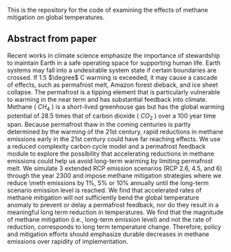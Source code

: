 
This is the repository for the code of examining the effects of methane mitigation on global temperatures. 


## Abstract from paper

Recent works in climate science emphasize the importance of  stewardship to maintain Earth in a safe operating space for supporting human life. Earth systems may fall into a undesirable system state if certain boundaries are crossed. If 1.5 $\degree$ C warming is exceeded, it may cause a cascade of effects, such as permafrost melt, Amazon forest dieback, and ice sheet collapse. The permafrost is a tipping element that is particularly vulnerable to warming in the near term and has substantial feedback into climate. Methane ( $CH_4$ ) is a short-lived greenhouse gas but has the global warming potential of 28.5 times that of carbon dioxide ( $CO_2$ ) over a 100 year time span.  Because permafrost thaw in the coming centuries is partly determined by the warming of the 21st century, rapid reductions in methane emissions early in the 21st century could have far reaching effects. We use a reduced complexity carbon cycle model and a permafrost feedback module to explore the possibility that accelerating reductions in methane emissions could help us avoid long-term warming by limiting permafrost melt.  We simulate 3 extended RCP emission scenarios (RCP 2.6, 4.5, and 6) through the year 2300 and impose methane mitigation strategies where we reduce \meth emissions by 1\%, 5\% or 10\% annually until the long-term scenario emission level is reached. We find that accelerated rates of methane mitigation will not sufficiently bend the global temperature anomaly to prevent or delay a permafrost feedback, nor do they result in a meaningful long term reduction in temperatures. We find that the magnitude of methane mitigation (i.e., long-term emission level) and not the rate of reduction, corresponds to long term temperature change. Therefore, policy and mitigation efforts should emphasize durable decreases in methane emissions over rapidity of implementation.
